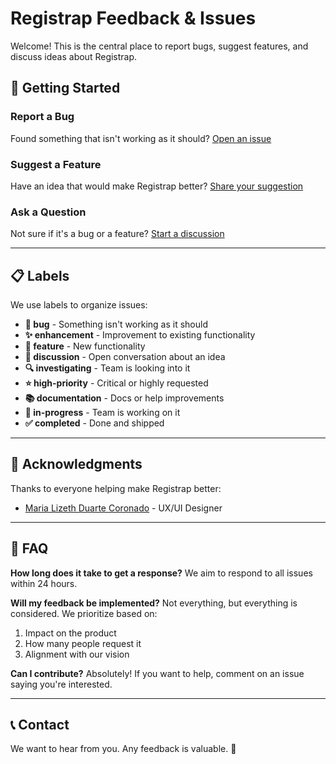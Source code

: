 # Registrap Feedback & Issues

Welcome! This is the central place to report bugs, suggest features, and discuss ideas about Registrap.

## 🚀 Getting Started

### Report a Bug
Found something that isn't working as it should? [Open an issue](../../issues/new?template=bug_report.md)

### Suggest a Feature
Have an idea that would make Registrap better? [Share your suggestion](../../issues/new?template=feature_request.md)

### Ask a Question
Not sure if it's a bug or a feature? [Start a discussion](../../issues/new?template=question.md)

---

## 📋 Labels

We use labels to organize issues:

- **🐛 bug** - Something isn't working as it should
- **✨ enhancement** - Improvement to existing functionality
- **🎯 feature** - New functionality
- **💬 discussion** - Open conversation about an idea
- **🔍 investigating** - Team is looking into it
- **⭐ high-priority** - Critical or highly requested
- **📚 documentation** - Docs or help improvements
- **👀 in-progress** - Team is working on it
- **✅ completed** - Done and shipped

---

## 🙏 Acknowledgments

Thanks to everyone helping make Registrap better:

- [Maria Lizeth Duarte Coronado]([link](https://www.linkedin.com/in/lizduartee/)) - UX/UI Designer

---

## 💬 FAQ

**How long does it take to get a response?**
We aim to respond to all issues within 24 hours.

**Will my feedback be implemented?**
Not everything, but everything is considered. We prioritize based on:
1. Impact on the product
2. How many people request it
3. Alignment with our vision

**Can I contribute?**
Absolutely! If you want to help, comment on an issue saying you're interested.

---

## 📞 Contact

We want to hear from you. Any feedback is valuable. 🙌

